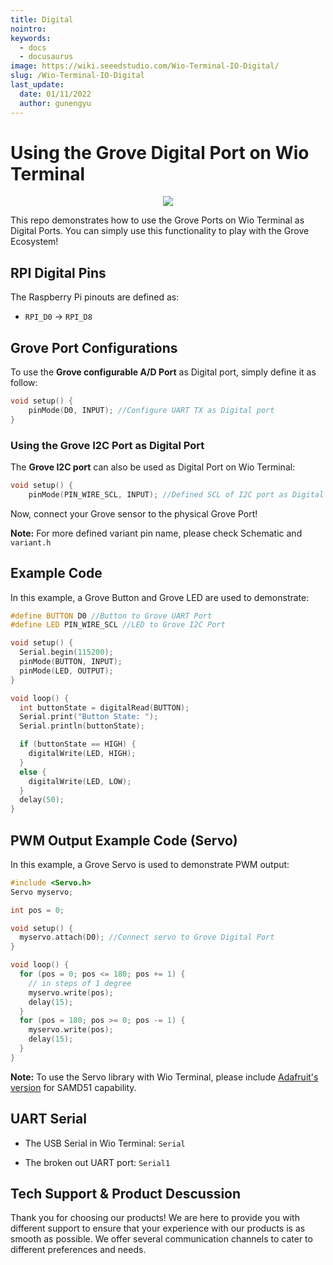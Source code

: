 ```yaml
---
title: Digital
nointro:
keywords:
  - docs
  - docusaurus
image: https://wiki.seeedstudio.com/Wio-Terminal-IO-Digital/
slug: /Wio-Terminal-IO-Digital
last_update:
  date: 01/11/2022
  author: gunengyu
---
```

# Using the Grove Digital Port on Wio Terminal

<div align="center"><img src="https://files.seeedstudio.com/wiki/Wio-Terminal/img/2019-12-12%2014-55-44.2019-12-12%2014_56_10.gif" /></div>

This repo demonstrates how to use the Grove Ports on Wio Terminal as Digital Ports. You can simply use this functionality to play with the Grove Ecosystem!

## RPI Digital Pins

The Raspberry Pi pinouts are defined as:

- `RPI_D0` -> `RPI_D8`

## Grove Port Configurations

To use the **Grove configurable A/D Port** as Digital port, simply define it as follow:

```cpp
void setup() {
    pinMode(D0, INPUT); //Configure UART TX as Digital port
}
```

### Using the Grove I2C Port as Digital Port

The **Grove I2C port** can also be used as Digital Port on Wio Terminal:

```cpp
void setup() {
    pinMode(PIN_WIRE_SCL, INPUT); //Defined SCL of I2C port as Digital Input
```

Now, connect your Grove sensor to the physical Grove Port!

**Note:** For more defined variant pin name, please check Schematic and `variant.h`

## Example Code

In this example, a Grove Button and Grove LED are used to demonstrate:

```cpp
#define BUTTON D0 //Button to Grove UART Port
#define LED PIN_WIRE_SCL //LED to Grove I2C Port

void setup() {
  Serial.begin(115200);
  pinMode(BUTTON, INPUT);
  pinMode(LED, OUTPUT);
}

void loop() {
  int buttonState = digitalRead(BUTTON);
  Serial.print("Button State: ");
  Serial.println(buttonState);

  if (buttonState == HIGH) {
    digitalWrite(LED, HIGH);
  }
  else {
    digitalWrite(LED, LOW);
  }
  delay(50);
}
```

## PWM Output Example Code (Servo)

In this example, a Grove Servo is used to demonstrate PWM output:

```cpp
#include <Servo.h>
Servo myservo;

int pos = 0;

void setup() {
  myservo.attach(D0); //Connect servo to Grove Digital Port
}

void loop() {
  for (pos = 0; pos <= 180; pos += 1) {
    // in steps of 1 degree
    myservo.write(pos);
    delay(15);
  }
  for (pos = 180; pos >= 0; pos -= 1) {
    myservo.write(pos);
    delay(15);
  }
}
```

**Note:** To use the Servo library with Wio Terminal, please include [Adafruit's version](https://github.com/PaintYourDragon/Servo) for SAMD51 capability.

## UART Serial

- The USB Serial in Wio Terminal: `Serial`

- The broken out UART port: `Serial1`

## Tech Support & Product Descussion

Thank you for choosing our products! We are here to provide you with different support to ensure that your experience with our products is as smooth as possible. We offer several communication channels to cater to different preferences and needs.

<div class="button_tech_support_container">
<a href="https://forum.seeedstudio.com/" class="button_forum"></a> 
<a href="https://www.seeedstudio.com/contacts" class="button_email"></a>
</div>

<div class="button_tech_support_container">
<a href="https://discord.gg/eWkprNDMU7" class="button_discord"></a> 
<a href="https://github.com/Seeed-Studio/wiki-documents/discussions/69" class="button_discussion"></a>
</div>
